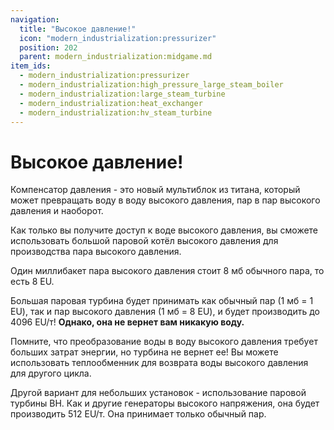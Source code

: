 ```yaml
---
navigation:
  title: "Высокое давление!"
  icon: "modern_industrialization:pressurizer"
  position: 202
  parent: modern_industrialization:midgame.md
item_ids:
  - modern_industrialization:pressurizer
  - modern_industrialization:high_pressure_large_steam_boiler
  - modern_industrialization:large_steam_turbine
  - modern_industrialization:heat_exchanger
  - modern_industrialization:hv_steam_turbine
---
```


# Высокое давление!

Компенсатор давления - это новый мультиблок из титана, который может превращать воду в воду высокого давления, пар в пар высокого давления и наоборот.

<Recipe id="modern_industrialization:electric_age/machine/pressurizer_asbl" />

Как только вы получите доступ к воде высокого давления, вы сможете использовать большой паровой котёл высокого давления для производства пара высокого давления.

Один миллибакет пара высокого давления стоит 8 мб обычного пара, то есть 8 EU.

<Recipe id="modern_industrialization:electric_age/machine/high_pressure_large_steam_boiler_asbl" />

Большая паровая турбина будет принимать как обычный пар (1 мб = 1 EU), так и пар высокого давления (1 мб = 8 EU), и будет производить до 4096 EU/т! **Однако, она не вернет вам никакую воду.**

<Recipe id="modern_industrialization:electric_age/machine/large_steam_turbine_asbl" />

Помните, что преобразование воды в воду высокого давления требует больших затрат энергии, но турбина не вернет ее! Вы можете использовать теплообменник для возврата воды высокого давления для другого цикла.

<Recipe id="modern_industrialization:electric_age/machine/heat_exchanger_asbl" />

Другой вариант для небольших установок - использование паровой турбины ВН. Как и другие генераторы высокого напряжения, она будет производить 512 EU/т. Она принимает только обычный пар.

<Recipe id="modern_industrialization:electric_age/machine/hv_steam_turbine_asbl" />

